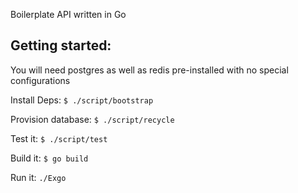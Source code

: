 Boilerplate API written in Go

## Getting started:
  You will need postgres as well as redis pre-installed with no special configurations

  Install Deps:
  `$ ./script/bootstrap`

  Provision database:
  `$ ./script/recycle`

  Test it:
  `$ ./script/test`

  Build it:
  `$ go build`

  Run it:
  `./Exgo`
